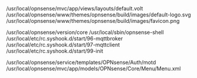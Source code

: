 /usr/local/opnsense/mvc/app/views/layouts/default.volt
/usr/local/opnsense/www/themes/opnsense/build/images/default-logo.svg
/usr/local/opnsense/www/themes/opnsense/build/images/favicon.png

/usr/local/opnsense/version/core
/usr/local/sbin/opnsense-shell
/usr/local/etc/rc.syshook.d/start/96-mqttbroker
/usr/local/etc/rc.syshook.d/start/97-mqttclient
/usr/local/etc/rc.syshook.d/start/99-init

/usr/local/opnsense/service/templates/OPNsense/Auth/motd
/usr/local/opnsense/mvc/app/models/OPNsense/Core/Menu/Menu.xml
